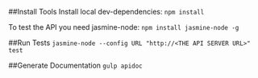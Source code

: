 ##Install Tools
Install local dev-dependencies:
`npm install`

To test the API you need jasmine-node:
`npm install jasmine-node -g`

##Run Tests
`jasmine-node --config URL "http://<THE API SERVER URL>" test`

##Generate Documentation
`gulp apidoc`
